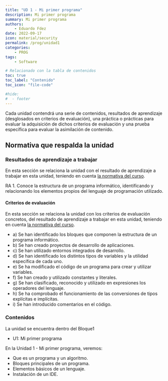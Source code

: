 ```yaml
---
title: "UD 1 - Mi primer programa"
description: Mi primer programa
summary: Mi primer programa
authors:
    - Eduardo Fdez
date: 2022-09-17
icon: material/security
permalink: /prog/unidad1
categories:
    - PROG
tags:
    - Software

# Relacionado con la tabla de contenidos
toc: true
toc_label: "Contenido"
toc_icon: "file-code"

#hide:
#  - footer
---
```


Cada unidad contendrá una serie de contenidos, resultados de aprendizaje (desglosados en criterios de evaluación), una práctica o prácticas para evaluar la adquisición de dichos criterios de evaluación y una prueba específica para evaluar la asimilación de contenido.

## Normativa que respalda la unidad

### Resultados de aprendizaje a trabajar

En esta sección se relaciona la unidad con el resultado de aprendizaje a trabajar en esta unidad, teniendo en cuenta [la normativa del curso](https://www.todofp.es/dam/jcr:c198771c-775e-469b-936f-5f5ef6af165a/andtsdesarrollo-aplicaciones-web-pdf.pdf).

RA 1. Conoce la estructura de un programa informático, identificando y relacionando los elementos propios del lenguaje de programación utilizado.

#### Criterios de evaluación

En esta sección se relaciona la unidad con los criterios de evaluación concretos, del resultado de aprendizaje a trabajar en esta unidad, teniendo en cuenta [la normativa del curso](https://www.boe.es/diario_boe/txt.php?id=BOE-A-2020-4963).

* a) Se han identificado los bloques que componen la estructura de un programa informático.
* b) Se han creado proyectos de desarrollo de aplicaciones.
* c) Se han utilizado entornos integrados de desarrollo.
* d) Se han identificado los distintos tipos de variables y la utilidad específica de cada uno.
* e) Se ha modificado el código de un programa para crear y utilizar variables.
* f) Se han creado y utilizado constantes y literales.
* g) Se han clasificado, reconocido y utilizado en expresiones los operadores del lenguaje.
* h) Se ha comprobado el funcionamiento de las conversiones de tipos explícitas e implícitas.
* i) Se han introducido comentarios en el código. 

### Contenidos

La unidad se encuentra dentro del Bloque1

* U1: Mi primer programa 

En la Unidad 1 - Mi primer programa, veremos:
* Que es un programa y un algoritmo.
* Bloques principales de un programa.
* Elementos básicos de un lenguaje.
* Instalación de un IDE. 
